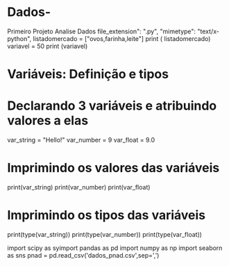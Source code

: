 # Dados-
Primeiro Projeto Analise Dados 
file_extension": ".py",
   "mimetype": "text/x-python",
   listadomercado = ["ovos,farinha,leite"]
print ( listadomercado)
variavel = 50
print (variavel)
# Variáveis: Definição e tipos 
# Declarando 3 variáveis e atribuindo valores a elas
var_string = "Hello!"
var_number = 9
var_float = 9.0

# Imprimindo os valores das variáveis
print(var_string)
print(var_number)
print(var_float)

# Imprimindo os tipos das variáveis
print(type(var_string))
print(type(var_number))
print(type(var_float))

import scipy as syimport pandas as pd
import numpy as np
import seaborn as sns
pnad = pd.read_csv('dados_pnad.csv',sep=',')
